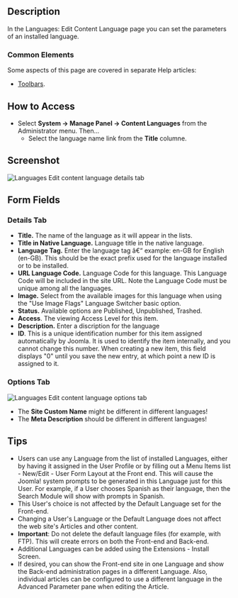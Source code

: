 <!-- Filename: Help4.x:Languages:_Edit_Content_Language / Display title: Languages: Edit Content Language -->

## Description

In the Languages: Edit Content Language page you can set the parameters of an
installed language.

### Common Elements

Some aspects of this page are covered in separate Help
articles:

* [Toolbars](jdocmanual?article=help/common-elements/toolbars).

## How to Access

- Select **System → Manage Panel → Content Languages** from the
  Administrator menu. Then...
  - Select the language name link from the **Title** columne.

## Screenshot

![Languages Edit content language details tab](../../../en/images/languages/languages-edit-content-language-details-tab.png)

## Form Fields

### Details Tab

- **Title.** The name of the language as it will appear in the lists.
- **Title in Native Language.** Language title in the native language.
- **Language Tag.** Enter the language tag â€“ example: en-GB for
  English (en-GB). This should be the exact prefix used for the language
  installed or to be installed.
- **URL Language Code.** Language Code for this language. This Language
  Code will be included in the site URL. Note the Language Code must be
  unique among all the languages.
- **Image.** Select from the available images for this language when
  using the "Use Image Flags" Language Switcher basic option.
- **Status.** Available options are Published, Unpublished, Trashed.
- **Access**. The viewing Access  Level   for this item.
- **Description.** Enter a discription for the language
- **ID**. This is a unique identification number for this item assigned
  automatically by Joomla. It is used to identify the item internally,
  and you cannot change this number. When creating a new item, this
  field displays "0" until you save the new entry, at which point a new
  ID is assigned to it.

### Options Tab

![Languages Edit content language options tab](../../../en/images/languages/languages-edit-content-language-options-tab.png)

* The **Site Custom Name** might be different in different languages!
* The **Meta Description** should be different in different languages!

## Tips

- Users can use any Language from the list of installed Languages,
  either by having it assigned in the User Profile
  or by filling out a Menu Items list - New/Edit - User  Form Layout
  at the Front end. This will cause the Joomla! system prompts to be
  generated in this Language just for this User. For example, if a User
  chooses Spanish as their language, then the Search Module will show
  with prompts in Spanish.
- This User's choice is not affected by the Default Language set for the
  Front-end.
- Changing a User's Language or the Default Language does not affect the
  web site's Articles and other content.
- **Important**: Do not delete the default language files (for example,
  with FTP). This will create errors on both the Front-end and Back-end.
- Additional Languages can be added using the Extensions - Install Screen.
- If desired, you can show the Front-end site in one Language and show
  the Back-end administration pages in a different Language. Also,
  individual articles can be configured to use a different language in
  the Advanced Parameter pane when editing the Article.
